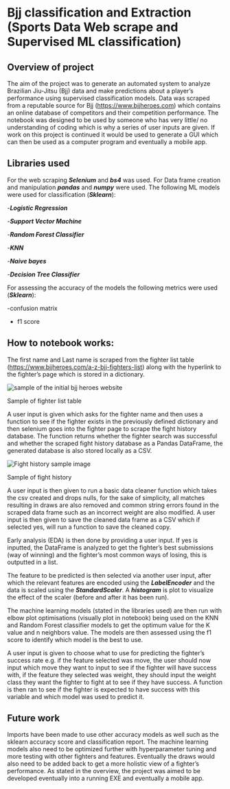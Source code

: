 # Bjj classification and Extraction (Sports Data Web scrape and Supervised ML classification)


## Overview of project

The aim of the project was to generate an automated system to analyze Brazilian Jiu-Jitsu (Bjj) data and make predictions about a player’s performance using supervised classification models. Data was scraped from a reputable source for Bjj (https://www.bjjheroes.com) which contains an online database of competitors and their competition performance. The notebook was designed to be used by someone who has very little/ no understanding of coding which is why a series of user inputs are given. If work on this project is continued it would be used to generate a GUI which can then be used as a computer program and eventually a mobile app.

## Libraries used

For the web scraping ***Selenium*** and ***bs4*** was used.
For Data frame creation and manipulation ***pandas*** and ***numpy*** were used.
The following ML models were used for classification (***Sklearn***):

-***Logistic Regression***

-***Support Vector Machine***

-***Random Forest Classifier***

-***KNN***

-***Naive bayes***

-***Decision Tree Classifier***

For assessing the accuracy of the models the following metrics were used (***Sklearn***):

-confusion matrix
- f1 score

## How to notebook works:

The first name and Last name is scraped from the fighter list table (https://www.bjjheroes.com/a-z-bjj-fighters-list) along with the hyperlink to the fighter’s page which is stored in a dictionary. 

![sample of the initial bjj heroes website](https://user-images.githubusercontent.com/68299933/214124365-518d3248-4352-499b-8fc1-206e84e5c165.jpg)

Sample of fighter list table

A user input is given which asks for the fighter name and then uses a function to see if the fighter exists in the previously defined dictionary and then selenium goes into the fighter page to scrape the fight history database. The function returns whether the fighter search was successful and whether the scraped fight history database as a Pandas DataFrame, the generated database is also stored locally as a CSV. 

![Fight history sample image](https://user-images.githubusercontent.com/68299933/214124410-98832400-23ed-466a-b826-11c450dd7ccb.jpg)


Sample of fight history

A user input is then given to run a basic data cleaner function which takes the csv created and drops nulls, for the sake of simplicity, all matches resulting in draws are also removed and common string errors found in the scraped data frame such as an incorrect weight are also modified. A user input is then given to save the cleaned data frame as a CSV which if selected yes, will run a function to save the cleaned copy.

Early analysis (EDA) is then done by providing a user input. If yes is inputted, the DataFrame is analyzed to get the fighter’s best submissions (way of winning) and the fighter’s most common ways of losing, this is outputted in a list.

The feature to be predicted is then selected via another user input, after which the relevant features are encoded using the ***LabelEncoder*** and the data is scaled using the ***StandardScaler***. A ***histogram*** is plot to visualize the effect of the scaler (before and after it has been run).

The machine learning models (stated in the libraries used) are then run with elbow plot optimisations (visually plot in notebook) being used on the KNN and Random Forest classifier models to get the optimum value for the K value and n neighbors value. The models are then assessed using the f1 score to identify which model is the best to use. 

A user input is given to choose what to use for predicting the fighter’s success rate e.g. if the feature selected was move, the user should now input which move they want to input to see if the fighter will have success with, if the feature they selected was weight, they should input the weight class they want the fighter to fight at to see if they have success. A function is then ran to see if the fighter is expected to have success with this variable and which model was used to predict it.

## Future work
Imports have been made to use other accuracy models as well such as the sklearn accuracy score and classification report. The machine learning models also need to be optimized further with hyperparameter tuning and more testing with other fighters and features. Eventually the draws would also need to be added back to get a more holistic view of a fighter’s performance. As stated in the overview, the project was aimed to be developed eventually into a running EXE and eventually a mobile app.


